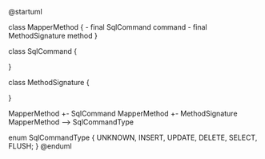 
@startuml

class MapperMethod {
    - final SqlCommand command
    - final MethodSignature method
}

class SqlCommand {

}

class MethodSignature {

}

MapperMethod +- SqlCommand
MapperMethod +- MethodSignature
MapperMethod --> SqlCommandType

enum SqlCommandType {
  UNKNOWN, INSERT, UPDATE, DELETE, SELECT, FLUSH;
}
@enduml